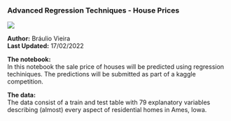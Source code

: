 ### Advanced Regression Techniques - House Prices
![](https://storage.googleapis.com/kaggle-competitions/kaggle/5407/media/housesbanner.png)

**Author:** Bráulio Vieira  
**Last Updated:** 17/02/2022

**The notebook:**<br>
In this notebook the sale price of houses will be predicted using regression techiniques. The predictions will be submitted as part of a kaggle competition.

**The data:**<br>
The data consist of a train and test table with 79 explanatory variables describing (almost) every aspect of residential homes in Ames, Iowa.

